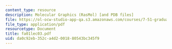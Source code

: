 ```yaml
---
content_type: resource
description: Molecular Graphics (RasMol) [and PDB files]
file: https://ol-ocw-studio-app-qa.s3.amazonaws.com/courses/7-51-graduate-biochemistry-fall-2001/da0c92eb352ca4d2001880543bc345f9_fa01lec03.pdf
file_type: application/pdf
resourcetype: Document
title: fa01lec03.pdf
uid: da0c92eb-352c-a4d2-0018-80543bc345f9
---
```

